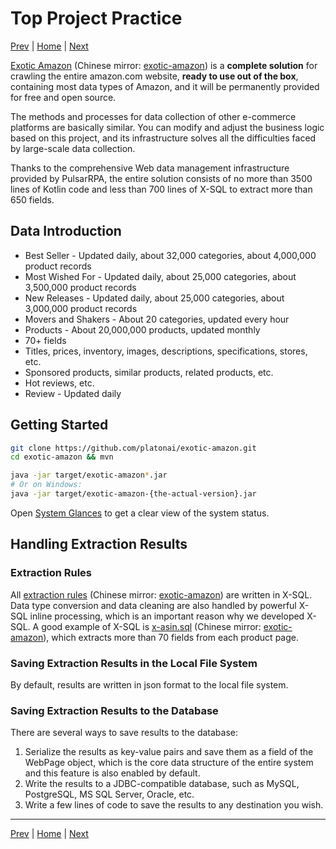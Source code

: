 Top Project Practice
=

[Prev](16console.md) | [Home](1home.md) | [Next](18miscellaneous.md)

[Exotic Amazon](https://github.com/platonai/exotic-amazon) (Chinese mirror: [exotic-amazon](https://gitee.com/platonai_galaxyeye/exotic-amazon)) is a **complete solution** for crawling the entire amazon.com website, **ready to use out of the box**, containing most data types of Amazon, and it will be permanently provided for free and open source.

The methods and processes for data collection of other e-commerce platforms are basically similar. You can modify and adjust the business logic based on this project, and its infrastructure solves all the difficulties faced by large-scale data collection.

Thanks to the comprehensive Web data management infrastructure provided by PulsarRPA, the entire solution consists of no more than 3500 lines of Kotlin code and less than 700 lines of X-SQL to extract more than 650 fields.

## Data Introduction

- Best Seller - Updated daily, about 32,000 categories, about 4,000,000 product records
- Most Wished For - Updated daily, about 25,000 categories, about 3,500,000 product records
- New Releases - Updated daily, about 25,000 categories, about 3,000,000 product records
- Movers and Shakers - About 20 categories, updated every hour
- Products - About 20,000,000 products, updated monthly
- 70+ fields
- Titles, prices, inventory, images, descriptions, specifications, stores, etc.
- Sponsored products, similar products, related products, etc.
- Hot reviews, etc.
- Review - Updated daily

## Getting Started

```bash
git clone https://github.com/platonai/exotic-amazon.git
cd exotic-amazon && mvn

java -jar target/exotic-amazon*.jar
# Or on Windows:
java -jar target/exotic-amazon-{the-actual-version}.jar
```

Open [System Glances](http://localhost:8182/api/system/status/glances) to get a clear view of the system status.

## Handling Extraction Results

### Extraction Rules

All [extraction rules](https://github.com/platonai/exotic-amazon/tree/main/src/main/resources/sites/amazon/crawl/parse/sql/crawl/) (Chinese mirror: [exotic-amazon](https://gitee.com/platonai_galaxyeye/exotic-amazon/tree/main/src/main/resources/sites/amazon/crawl/parse/sql/crawl/)) are written in X-SQL. Data type conversion and data cleaning are also handled by powerful X-SQL inline processing, which is an important reason why we developed X-SQL. A good example of X-SQL is [x-asin.sql](https://github.com/platonai/exotic-amazon/tree/main/src/main/resources/sites/amazon/crawl/parse/sql/crawl/x-asin.sql) (Chinese mirror: [exotic-amazon](https://gitee.com/platonai_galaxyeye/exotic-amazon/blob/main/src/main/resources/sites/amazon/crawl/parse/sql/crawl/x-asin.sql)), which extracts more than 70 fields from each product page.

### Saving Extraction Results in the Local File System

By default, results are written in json format to the local file system.

### Saving Extraction Results to the Database

There are several ways to save results to the database:

1. Serialize the results as key-value pairs and save them as a field of the WebPage object, which is the core data structure of the entire system and this feature is also enabled by default.
2. Write the results to a JDBC-compatible database, such as MySQL, PostgreSQL, MS SQL Server, Oracle, etc.
3. Write a few lines of code to save the results to any destination you wish.

------

[Prev](16console.md) | [Home](1home.md) | [Next](18miscellaneous.md)
